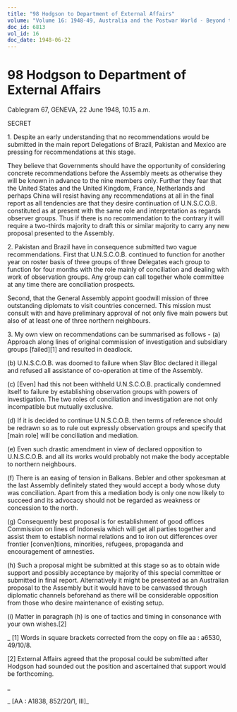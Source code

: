 ```yaml
---
title: "98 Hodgson to Department of External Affairs"
volume: "Volume 16: 1948-49, Australia and the Postwar World - Beyond the Region"
doc_id: 6813
vol_id: 16
doc_date: 1948-06-22
---
```


# 98 Hodgson to Department of External Affairs

Cablegram 67, GENEVA, 22 June 1948, 10.15 a.m.

SECRET

1\. Despite an early understanding that no recommendations would be submitted in the main report Delegations of Brazil, Pakistan and Mexico are pressing for recommendations at this stage.

They believe that Governments should have the opportunity of considering concrete recommendations before the Assembly meets as otherwise they will be known in advance to the nine members only. Further they fear that the United States and the United Kingdom, France, Netherlands and perhaps China will resist having any recommendations at all in the final report as all tendencies are that they desire continuation of U.N.S.C.O.B. constituted as at present with the same role and interpretation as regards observer groups. Thus if there is no recommendation to the contrary it will require a two-thirds majority to draft this or similar majority to carry any new proposal presented to the Assembly.

2\. Pakistan and Brazil have in consequence submitted two vague recommendations. First that U.N.S.C.O.B. continued to function for another year on roster basis of three groups of three Delegates each group to function for four months with the role mainly of conciliation and dealing with work of observation groups. Any group can call together whole committee at any time there are conciliation prospects.

Second, that the General Assembly appoint goodwill mission of three outstanding diplomats to visit countries concerned. This mission must consult with and have preliminary approval of not only five main powers but also of at least one of three northern neighbours.

3\. My own view on recommendations can be summarised as follows - (a) Approach along lines of original commission of investigation and subsidiary groups [failed][1] and resulted in deadlock.

(b) U.N.S.C.O.B. was doomed to failure when Slav Bloc declared it illegal and refused all assistance of co-operation at time of the Assembly.

(c) [Even] had this not been withheld U.N.S.C.O.B. practically condemned itself to failure by establishing observation groups with powers of investigation. The two roles of conciliation and investigation are not only incompatible but mutually exclusive.

(d) If it is decided to continue U.N.S.C.O.B. then terms of reference should be redrawn so as to rule out expressly observation groups and specify that [main role] will be conciliation and mediation.

(e) Even such drastic amendment in view of declared opposition to U.N.S.C.O.B. and all its works would probably not make the body acceptable to northern neighbours.

(f) There is an easing of tension in Balkans. Bebler and other spokesman at the last Assembly definitely stated they would accept a body whose duty was conciliation. Apart from this a mediation body is only one now likely to succeed and its advocacy should not be regarded as weakness or concession to the north.

(g) Consequently best proposal is for establishment of good offices Commission on lines of Indonesia which will get all parties together and assist them to establish normal relations and to iron out differences over frontier [conven]tions, minorities, refugees, propaganda and encouragement of amnesties.

(h) Such a proposal might be submitted at this stage so as to obtain wide support and possibly acceptance by majority of this special committee or submitted in final report. Alternatively it might be presented as an Australian proposal to the Assembly but it would have to be canvassed through diplomatic channels beforehand as there will be considerable opposition from those who desire maintenance of existing setup.

(i) Matter in paragraph (h) is one of tactics and timing in consonance with your own wishes.[2]

_ [1] Words in square brackets corrected from the copy on file aa : a6530, 49/10/8.

[2] External Affairs agreed that the proposal could be submitted after Hodgson had sounded out the position and ascertained that support would be forthcoming.

_

_ [AA : A1838, 852/20/1, III]_
